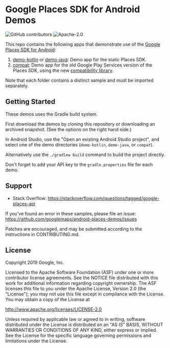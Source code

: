Google Places SDK for Android Demos
====================================
![GitHub contributors](https://img.shields.io/github/contributors/googlemaps/android-places-demos)
![Apache-2.0](https://img.shields.io/badge/license-Apache-blue)

This repo contains the following apps that demonstrate use of the [Google Places SDK for Android](https://developers.google.com/places/android-sdk/):

1. [demo-kotlin](demo-kotlin) or [demo-java](demo-java):
Demo app for the static Places SDK.
2. [compat](compat):
Demo app for the old Google Play Services version of the Places SDK, using the new [compatibility library](https://developers.google.com/places/android-sdk/client-migration#compat).

Note that each folder contains a distinct sample and must be imported separately.

Getting Started
---------------

These demos uses the Gradle build system.

First download the demos by cloning this repository or downloading an archived
snapshot. (See the options on the right hand side.)

In Android Studio, use the "Open an existing Android Studio project", and select one of the demo directories (`demo-kotlin`, `demo-java`, or `compat`).

Alternatively use the `./gradlew build` command to build the project directly.

Don't forget to add your API key to the `gradle.properties` file for each demo.

Support
-------

- Stack Overflow: https://stackoverflow.com/questions/tagged/google-places-api

If you've found an error in these samples, please file an issue:
https://github.com/googlemaps/android-places-demos/issues

Patches are encouraged, and may be submitted according to the instructions in
CONTRIBUTING.md.

License
-------

Copyright 2019 Google, Inc.

Licensed to the Apache Software Foundation (ASF) under one or more contributor
license agreements.  See the NOTICE file distributed with this work for
additional information regarding copyright ownership.  The ASF licenses this
file to you under the Apache License, Version 2.0 (the "License"); you may not
use this file except in compliance with the License.  You may obtain a copy of
the License at

  http://www.apache.org/licenses/LICENSE-2.0

Unless required by applicable law or agreed to in writing, software
distributed under the License is distributed on an "AS IS" BASIS, WITHOUT
WARRANTIES OR CONDITIONS OF ANY KIND, either express or implied.  See the
License for the specific language governing permissions and limitations under
the License.
